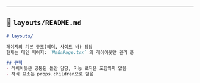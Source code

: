
---
## 📂 `layouts/README.md`
```md
# layouts/

페이지의 기본 구조(헤더, 사이드 바) 담당
현재는 메인 페이지: `MainPage.tsx` 의 레이아웃만 관리 중

## 규칙
- 레이아웃은 공통된 틀만 담당, 기능 로직은 포함하지 않음
- 자식 요소는 props.children으로 받음